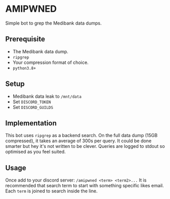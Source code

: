 # AMIPWNED

Simple bot to grep the Medibank data dumps.

## Prerequisite

- The Medibank data dump.
- `ripgrep`
- Your compression format of choice.
- `python3.8+`

## Setup

- Medibank data leak to `/mnt/data`
- Set `DISCORD_TOKEN`
- Set `DISCORD_GUILDS`

## Implementation
This bot uses `ripgrep` as a backend search. On the full data dump (15GB compressed), it takes an average of 300s per query.
It could be done smarter but hey it's not written to be clever. Queries are logged to stdout so optimised as you feel suited.

## Usage
Once add to your discord server: `/amipwned <term> <term2>...`
It is recommended that search term to start with something specific likes email. Each `term` is joined to search inside the line.
